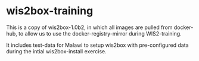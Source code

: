 wis2box-training
================

This is a copy of wis2box-1.0b2, in which all images are pulled from docker-hub, to allow us to use the docker-registry-mirror during WIS2-training.

It includes test-data for Malawi to setup wis2box with pre-configured data during the intial wis2box-install exercise.